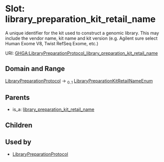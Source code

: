 
# Slot: library_preparation_kit_retail_name


A unique identifier for the kit used to construct a genomic library. This may include the vendor name, kit name and kit version (e.g. Agilent sure select Human Exome V8, Twist RefSeq Exome, etc.)

URI: [GHGA:LibraryPreparationProtocol_library_preparation_kit_retail_name](https://w3id.org/GHGA/LibraryPreparationProtocol_library_preparation_kit_retail_name)


## Domain and Range

[LibraryPreparationProtocol](LibraryPreparationProtocol.md) &#8594;  <sub>0..1</sub> [LibraryPreparationKitRetailNameEnum](LibraryPreparationKitRetailNameEnum.md)

## Parents

 *  is_a: [library_preparation_kit_retail_name](library_preparation_kit_retail_name.md)

## Children


## Used by

 * [LibraryPreparationProtocol](LibraryPreparationProtocol.md)
